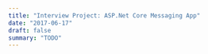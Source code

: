 ```yaml
---
title: "Interview Project: ASP.Net Core Messaging App"
date: "2017-06-17"
draft: false
summary: "TODO"
---
```

